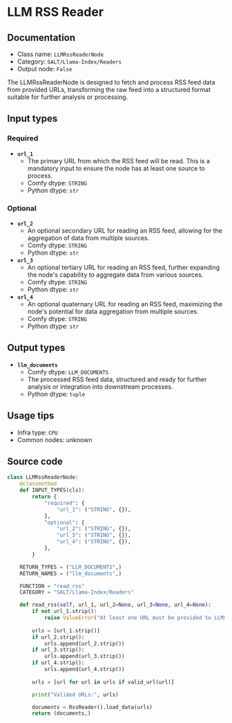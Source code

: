 # LLM RSS Reader
## Documentation
- Class name: `LLMRssReaderNode`
- Category: `SALT/Llama-Index/Readers`
- Output node: `False`

The LLMRssReaderNode is designed to fetch and process RSS feed data from provided URLs, transforming the raw feed into a structured format suitable for further analysis or processing.
## Input types
### Required
- **`url_1`**
    - The primary URL from which the RSS feed will be read. This is a mandatory input to ensure the node has at least one source to process.
    - Comfy dtype: `STRING`
    - Python dtype: `str`
### Optional
- **`url_2`**
    - An optional secondary URL for reading an RSS feed, allowing for the aggregation of data from multiple sources.
    - Comfy dtype: `STRING`
    - Python dtype: `str`
- **`url_3`**
    - An optional tertiary URL for reading an RSS feed, further expanding the node's capability to aggregate data from various sources.
    - Comfy dtype: `STRING`
    - Python dtype: `str`
- **`url_4`**
    - An optional quaternary URL for reading an RSS feed, maximizing the node's potential for data aggregation from multiple sources.
    - Comfy dtype: `STRING`
    - Python dtype: `str`
## Output types
- **`llm_documents`**
    - Comfy dtype: `LLM_DOCUMENTS`
    - The processed RSS feed data, structured and ready for further analysis or integration into downstream processes.
    - Python dtype: `tuple`
## Usage tips
- Infra type: `CPU`
- Common nodes: unknown


## Source code
```python
class LLMRssReaderNode:
    @classmethod
    def INPUT_TYPES(cls):
        return {
            "required": {
                "url_1": ("STRING", {}),
            },
            "optional": {
                "url_2": ("STRING", {}),
                "url_3": ("STRING", {}),
                "url_4": ("STRING", {}),
            },
        }

    RETURN_TYPES = ("LLM_DOCUMENTS",)
    RETURN_NAMES = ("llm_documents",)

    FUNCTION = "read_rss"
    CATEGORY = "SALT/Llama-Index/Readers"

    def read_rss(self, url_1, url_2=None, url_3=None, url_4=None):
        if not url_1.strip():
            raise ValueError("At least one URL must be provided to LLMSimpleWebPageReader")
        
        urls = [url_1.strip()]
        if url_2.strip():
            urls.append(url_2.strip())
        if url_3.strip():
            urls.append(url_3.strip())
        if url_4.strip():
            urls.append(url_4.strip())
        
        urls = [url for url in urls if valid_url(url)]

        print("Valided URLs:", urls)

        documents = RssReader().load_data(urls)
        return (documents,)

```
